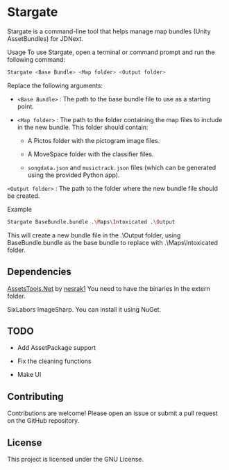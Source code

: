 # Stargate
Stargate is a command-line tool that helps manage map bundles (Unity AssetBundles) for JDNext.

Usage
To use Stargate, open a terminal or command prompt and run the following command:
```bash
Stargate <Base Bundle> <Map folder> <Output folder>
```
Replace the following arguments:

- `<Base Bundle>`
: The path to the base bundle file to use as a starting point.

- `<Map folder>`
: The path to the folder containing the map files to include in the new bundle. This folder should contain:

    - A Pictos
    folder with the pictogram image files.

    - A MoveSpace
    folder with the classifier files.

    - `songdata.json` and `musictrack.json`
    files (which can be generated using the provided Python app).

`<Output folder>`
: The path to the folder where the new bundle file should be created.

Example
```bash
Stargate BaseBundle.bundle .\Maps\Intoxicated .\Output
```
This will create a new bundle file in the 
.\Output
 folder, using 
BaseBundle.bundle
 as the base bundle to replace with
.\Maps\Intoxicated
 folder.

## Dependencies
[AssetsTools.Net](https://github.com/nesrak1/AssetsTools.NET) by [nesrak1](https://github.com/nesrak1)
You need to have the binaries in the extern folder.

SixLabors ImageSharp. You can install it using NuGet.

## TODO
- Add AssetPackage support

- Fix the cleaning functions

- Make UI

## Contributing
Contributions are welcome! Please open an issue or submit a pull request on the GitHub repository.

## License
This project is licensed under the GNU License.
